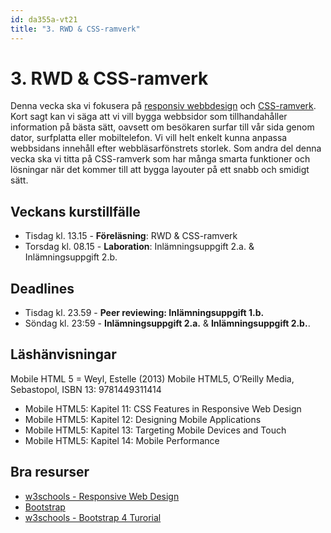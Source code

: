 ```yaml
---
id: da355a-vt21
title: "3. RWD & CSS-ramverk"
---
```


# 3. RWD & CSS-ramverk

Denna vecka ska vi fokusera på [responsiv webbdesign](https://sv.wikipedia.org/wiki/Responsiv_webbdesign) och [CSS-ramverk](https://en.wikipedia.org/wiki/CSS_framework). Kort sagt kan vi säga att vi vill bygga webbsidor som tillhandahåller information på bästa sätt, oavsett om besökaren surfar till vår sida genom dator, surfplatta eller mobiltelefon. Vi vill helt enkelt kunna anpassa webbsidans innehåll efter webbläsarfönstrets storlek. Som andra del denna vecka ska vi titta på CSS-ramverk som har många smarta funktioner och lösningar när det kommer till att bygga layouter på ett snabb och smidigt sätt.

## Veckans kurstillfälle

- Tisdag kl. 13.15 - **Föreläsning**: RWD & CSS-ramverk
- Torsdag kl. 08.15 - **Laboration**: Inlämningsuppgift 2.a. & Inlämningsuppgift 2.b.

## Deadlines

- Tisdag kl. 23.59 - **Peer reviewing: Inlämningsuppgift 1.b.**
- Söndag kl. 23:59 - **Inlämningsuppgift 2.a.** & **Inlämningsuppgift 2.b.**.

## Läshänvisningar

Mobile HTML 5 = Weyl, Estelle (2013) Mobile HTML5, O’Reilly Media, Sebastopol, ISBN 13: 9781449311414

- Mobile HTML5: Kapitel 11: CSS Features in Responsive Web Design
- Mobile HTML5: Kapitel 12: Designing Mobile Applications
- Mobile HTML5: Kapitel 13: Targeting Mobile Devices and Touch
- Mobile HTML5: Kapitel 14: Mobile Performance

## Bra resurser

- [w3schools - Responsive Web Design](https://www.w3schools.com/css/css_rwd_intro.asp)
- [Bootstrap](https://getbootstrap.com/)
- [w3schools - Bootstrap 4 Turorial](https://www.w3schools.com/bootstrap4/default.asp)